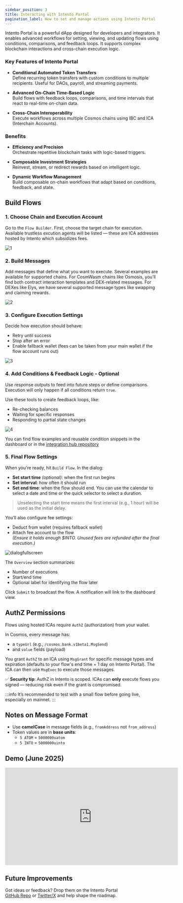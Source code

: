 ```yaml
---
sidebar_position: 3
title: Interacting with Intento Portal
pagination_label: How to set and manage actions using Intento Portal
---
```


Intento Portal is a powerful dApp designed for developers and integrators. It enables advanced workflows for setting, viewing, and updating flows using conditions, comparisons, and feedback loops. It supports complex blockchain interactions and cross-chain execution logic.

### Key Features of Intento Portal

- **Conditional Automated Token Transfers**  
  Define recurring token transfers with custom conditions to multiple recipients. Useful for DAOs, payroll, and streaming payments.

- **Advanced On-Chain Time-Based Logic**  
  Build flows with feedback loops, comparisons, and time intervals that react to real-time on-chain data.

- **Cross-Chain Interoperability**  
  Execute workflows across multiple Cosmos chains using IBC and ICA (Interchain Accounts).

### Benefits

- **Efficiency and Precision**  
  Orchestrate repetitive blockchain tasks with logic-based triggers.

- **Composable Investment Strategies**  
  Reinvest, stream, or redirect rewards based on intelligent logic.

- **Dynamic Workflow Management**  
  Build composable on-chain workflows that adapt based on conditions, feedback, and state.


## Build Flows

### 1. Choose Chain and Execution Account

Go to the `Flow Builder`. First, choose the target chain for execution. Available trustless excution agents will be listed — these are ICA addresses hosted by Intento which subsidizes fees.

![1](@site/docs/images/portal/build/1.png)


### 2. Build Messages

Add messages that define what you want to execute. Several examples are available for supported chains. For CosmWasm chains like Osmosis, you’ll find both contract interaction templates and DEX-related messages. For DEXes like Elys, we have several supported message types like swapping and claiming rewards.

![2](@site/docs/images/portal/build/2.png)


### 3. Configure Execution Settings

Decide how execution should behave:

- Retry until success
- Stop after an error
- Enable fallback wallet (fees can be taken from your main wallet if the flow account runs out)

![3](@site/docs/images/portal/build/3.png)


### 4. Add Conditions & Feedback Logic - Optional

Use response outputs to feed into future steps or define comparisons. Execution will only happen if all conditions return `true`.

Use these tools to create feedback loops, like:

- Re-checking balances
- Waiting for specific responses
- Responding to partial state changes

![4](@site/docs/images/portal/build/4.png)

You can find flow examples and reusable condition snippets in the dashboard or in the [ integration hub repository](https://github.com/trstlabs/intento-integration-hub)

### 5. Final Flow Settings

When you're ready, hit `Build Flow`. In the dialog:

- **Set start time** _(optional)_: when the first run begins
- **Set interval**: how often it should run
- **Set end time**: when the flow should end. You can use the calendar to select a date and time or the quick selector to select a duration.

> Unselecting the start time means the first interval (e.g., 1 hour) will be used as the initial delay.

You’ll also configure fee settings:

- Deduct from wallet (requires fallback wallet)
- Attach fee account to the flow  
  *(Ensure it holds enough $INTO. Unused fees are refunded after the final execution.)*

![dialogfullscreen](@site/docs/images/portal/build/dialogfullscreen.png)

The `Overview` section summarizes:

- Number of executions
- Start/end time
- Optional label for identifying the flow later

Click `Submit` to broadcast the flow. A notification will link to the dashboard view.


## AuthZ Permissions

Flows using hosted ICAs require `AuthZ` (authorization) from your wallet.

In Cosmos, every message has:
- a `typeUrl` (e.g., `/cosmos.bank.v1beta1.MsgSend`)
- and `value` fields (payload)

You grant `AuthZ` to an ICA using `MsgGrant` for specific message types and expiration (defaults to your flow's end time + 1 day on Intento Portal). The ICA can then use `MsgExec` to execute those messages.

✅ **Security tip**: AuthZ in Intento is scoped. ICAs can **only** execute flows you signed — reducing risk even if the grant is compromised.

:::info
It’s recommended to test with a small flow before going live, especially on mainnet.
:::


## Notes on Message Format

- Use **camelCase** in message fields (e.g., `fromAddress` not `from_address`)
- Token values are in **base units**:
  - `5 ATOM` = `5000000uatom`
  - `5 INTO` = `5000000uinto`


## Demo (June 2025)

<iframe width="560" height="315" src="https://www.youtube.com/embed/q1D9uLIh9GE" title="YouTube video player" frameborder="0" allow="accelerometer; autoplay; clipboard-write; encrypted-media; gyroscope; picture-in-picture; web-share" referrerpolicy="strict-origin-when-cross-origin" allowfullscreen></iframe>


## Future Improvements

Got ideas or feedback? Drop them on the Intento Portal  
[GitHub Repo](https://github.com/trstlabs/intento-portal) or [Twitter/X](https://twitter.com/IntentoZone) and help shape the roadmap.
